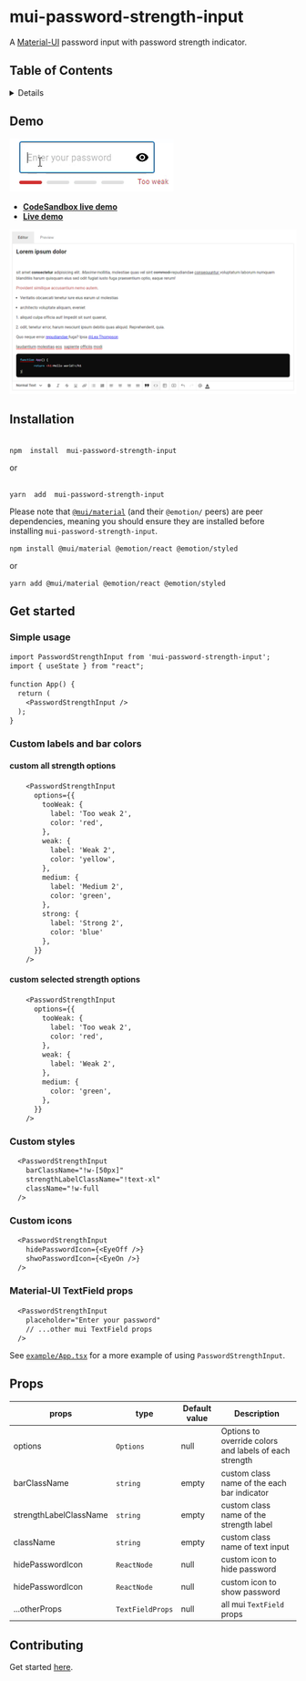 # mui-password-strength-input

<p  align="center">

A <a  href="https://mui.com/material-ui/getting-started/overview/">Material-UI</a> password input with password strength indicator.
</p>


## Table of Contents

<details>

- [mui-password-strength-input](#mui-password-strength-input)
  - [Table of Contents](#table-of-contents)
  - [Demo](#demo)
  - [Installation](#installation)
  - [Get started](#get-started)
    - [Simple usage](#simple-usage)
    - [Custom labels and bar colors](#custom-labels-and-bar-colors)
      - [custom all strength options](#custom-all-strength-options)
      - [custom selected strength options](#custom-selected-strength-options)
    - [Custom styles](#custom-styles)
    - [Custom icons](#custom-icons)
    - [Material-UI TextField props](#material-ui-textfield-props)
  - [Props](#props)
  - [Contributing](#contributing)

</details>

## Demo

![Gif](./screenshots/example.gif)

- **[CodeSandbox live demo](https://codesandbox.io/s/github/tiavina-mika/mui-password-strength-input-demo)**
- **[Live demo](https://mui-password-strength-input.netlify.app/)**



<img alt="Screenshot" src="https://github.com/tiavina-mika/mui-password-strength-input/blob/main/screenshots/screenshot.png" />

## Installation

```shell

npm  install  mui-password-strength-input

```
or
```shell

yarn  add  mui-password-strength-input

```
Please note that [`@mui/material`](https://mui.com/material-ui/getting-started/installation/) (and their `@emotion/` peers) are peer dependencies, meaning you should ensure they are installed before installing `mui-password-strength-input`.

```shell
npm install @mui/material @emotion/react @emotion/styled
```
or
```shell
yarn add @mui/material @emotion/react @emotion/styled
```

## Get started

### Simple usage

```tsx
import PasswordStrengthInput from 'mui-password-strength-input';
import { useState } from "react";

function App() {
  return (
    <PasswordStrengthInput />
  );
}
```

### Custom labels and bar colors
#### custom all strength options
```tsx
    <PasswordStrengthInput
      options={{
        tooWeak: {
          label: 'Too weak 2',
          color: 'red',
        },
        weak: {
          label: 'Weak 2',
          color: 'yellow',
        },
        medium: {
          label: 'Medium 2',
          color: 'green',
        },
        strong: {
          label: 'Strong 2',
          color: 'blue'
        },
      }}
    />
```

#### custom selected strength options
```tsx
    <PasswordStrengthInput
      options={{
        tooWeak: {
          label: 'Too weak 2',
          color: 'red',
        },
        weak: {
          label: 'Weak 2',
        },
        medium: {
          color: 'green',
        },
      }}
    />
```

### Custom styles

```tsx
  <PasswordStrengthInput
    barClassName="!w-[50px]"
    strengthLabelClassName="!text-xl"
    className="!w-full
  />
```

### Custom icons

```tsx
  <PasswordStrengthInput
    hidePasswordIcon={<EyeOff />}
    shwoPasswordIcon={<EyeOn />}
  />
```


### Material-UI TextField props

```tsx
  <PasswordStrengthInput
    placeholder="Enter your password"
    // ...other mui TextField props
  />
```

See [`example/App.tsx`](https://github.com/tiavina-mika/mui-password-strength-input/tree/main/example) for a more example of using `PasswordStrengthInput`.

## Props

|props |type                          | Default value                         | Description |
|----------------|-------------------------------|-----------------------------|-----------------------------|
|options|`Options`|null|Options to override colors and labels of each strength
|barClassName|`string`|empty|custom class name of the each bar indicator
|strengthLabelClassName|`string`|empty|custom class name of the strength label
|className|`string`|empty|custom class name of text input
|hidePasswordIcon|`ReactNode`|null|custom icon to hide password
|hidePasswordIcon|`ReactNode`|null|custom icon to show password
|...otherProps|`TextFieldProps`|null|all mui `TextField` props

## Contributing

Get started [here](https://github.com/tiavina-mika/mui-password-strength-input/blob/main/CONTRIBUTING.md).
